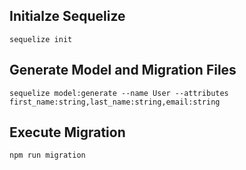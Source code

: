 ## Initialze Sequelize
`sequelize init`

## Generate Model and Migration Files
`sequelize model:generate --name User --attributes first_name:string,last_name:string,email:string`

## Execute Migration
`npm run migration`
